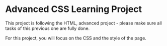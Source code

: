 # Advanced CSS Learning Project
This project is following the HTML, advanced project - please make sure all tasks of this previous one are fully done.

For this project, you will focus on the CSS and the style of the page.
